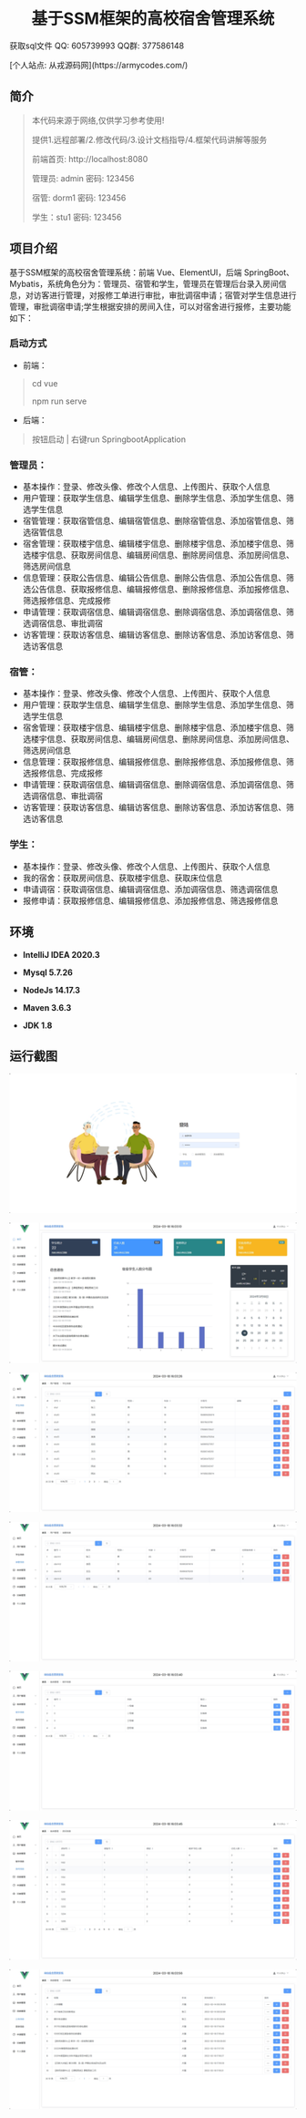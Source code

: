 <p><h1 align="center">基于SSM框架的高校宿舍管理系统</h1></p>

<p> 获取sql文件 QQ: 605739993 QQ群: 377586148 </p>
<p> [个人站点: 从戎源码网](https://armycodes.com/)</p>

## 简介

> 本代码来源于网络,仅供学习参考使用!
>
> 提供1.远程部署/2.修改代码/3.设计文档指导/4.框架代码讲解等服务
>
> 前端首页:  http://localhost:8080
>
> 管理员: admin 密码: 123456
>
> 宿管: dorm1 密码: 123456
>
> 学生：stu1 密码: 123456

## 项目介绍

基于SSM框架的高校宿舍管理系统：前端 Vue、ElementUI，后端 SpringBoot、Mybatis，系统角色分为：管理员、宿管和学生，管理员在管理后台录入房间信息，对访客进行管理，对报修工单进行审批，审批调宿申请；宿管对学生信息进行管理，审批调宿申请;学生根据安排的房间入住，可以对宿舍进行报修，主要功能如下：

### 启动方式

- 前端：
> cd vue
> 
> npm run serve

- 后端：
> 按钮启动 | 右键run SpringbootApplication

### 管理员：

- 基本操作：登录、修改头像、修改个人信息、上传图片、获取个人信息
- 用户管理：获取学生信息、编辑学生信息、删除学生信息、添加学生信息、筛选学生信息
- 宿管管理：获取宿管信息、编辑宿管信息、删除宿管信息、添加宿管信息、筛选宿管信息 
- 宿舍管理：获取楼宇信息、编辑楼宇信息、删除楼宇信息、添加楼宇信息、筛选楼宇信息、获取房间信息、编辑房间信息、删除房间信息、添加房间信息、筛选房间信息
- 信息管理：获取公告信息、编辑公告信息、删除公告信息、添加公告信息、筛选公告信息、获取报修信息、编辑报修信息、删除报修信息、添加报修信息、筛选报修信息、完成报修
- 申请管理：获取调宿信息、编辑调宿信息、删除调宿信息、添加调宿信息、筛选调宿信息、审批调宿
- 访客管理：获取访客信息、编辑访客信息、删除访客信息、添加访客信息、筛选访客信息

### 宿管：

- 基本操作：登录、修改头像、修改个人信息、上传图片、获取个人信息
- 用户管理：获取学生信息、编辑学生信息、删除学生信息、添加学生信息、筛选学生信息
- 宿舍管理：获取楼宇信息、编辑楼宇信息、删除楼宇信息、添加楼宇信息、筛选楼宇信息、获取房间信息、编辑房间信息、删除房间信息、添加房间信息、筛选房间信息
- 信息管理：获取报修信息、编辑报修信息、删除报修信息、添加报修信息、筛选报修信息、完成报修
- 申请管理：获取调宿信息、编辑调宿信息、删除调宿信息、添加调宿信息、筛选调宿信息、审批调宿
- 访客管理：获取访客信息、编辑访客信息、删除访客信息、添加访客信息、筛选访客信息

### 学生：

- 基本操作：登录、修改头像、修改个人信息、上传图片、获取个人信息
- 我的宿舍：获取房间信息、获取楼宇信息、获取床位信息
- 申请调宿：获取调宿信息、编辑调宿信息、添加调宿信息、筛选调宿信息
- 报修申请：获取报修信息、编辑报修信息、添加报修信息、筛选报修信息

## 环境

- <b>IntelliJ IDEA 2020.3</b>

- <b>Mysql 5.7.26</b>

- <b>NodeJs 14.17.3</b>

- <b>Maven 3.6.3</b>

- <b>JDK 1.8</b>


## 运行截图
![](screenshot/1.png)

![](screenshot/2.png)

![](screenshot/3.png)

![](screenshot/4.png)

![](screenshot/5.png)

![](screenshot/6.png)

![](screenshot/7.png)

